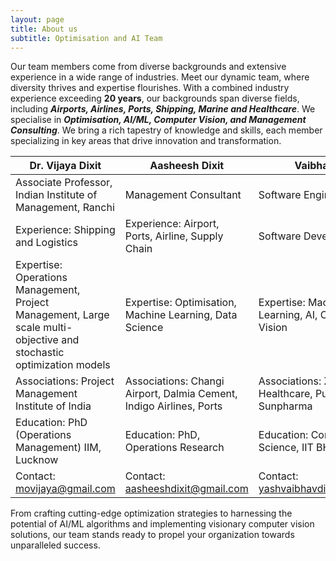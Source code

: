 ```yaml
---
layout: page
title: About us
subtitle: Optimisation and AI Team
---
```

Our team members come from diverse backgrounds and extensive experience in a wide range of industries.
Meet our dynamic team, where diversity thrives and expertise flourishes. With a combined industry experience exceeding **20 years**, our backgrounds span diverse fields, including _**Airports, Airlines, Ports, Shipping, Marine and Healthcare**_. We specialise in _**Optimisation, AI/ML, Computer Vision, and Management Consulting**_.
We bring a rich tapestry of knowledge and skills, each member specializing in key areas that drive innovation and transformation.


| Dr. Vijaya Dixit                    | Aasheesh Dixit                      | Vaibhav Dixit |
| ----------------------------------- | ----------------------------------- |--------------------|
| Associate Professor, Indian Institute of Management, Ranchi|Management Consultant| Software Engineer|
| Experience: Shipping and Logistics|Experience: Airport, Ports, Airline, Supply Chain| Software Development|
| Expertise: Operations Management, Project Management, Large scale multi-objective and stochastic optimization models|Expertise: Optimisation, Machine Learning, Data Science| Expertise: Machine Learning, AI, Computer Vision
|Associations: Project Management Institute of India|Associations: Changi Airport, Dalmia Cement, Indigo Airlines, Ports|Associations: Zydus Healthcare, Puma, Sunpharma |
| Education: PhD (Operations Management) IIM, Lucknow| Education: PhD, Operations Research|Education: Computer Science, IIT BHU|
|Contact: <movijaya@gmail.com>|Contact: <aasheeshdixit@gmail.com>|Contact: <yashvaibhavdixit@gmail.com>|

From crafting cutting-edge optimization strategies to harnessing the potential of AI/ML algorithms and implementing visionary computer vision solutions, our team stands ready to propel your organization towards unparalleled success.
